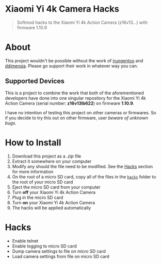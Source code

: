 # Xiaomi Yi 4k Camera Hacks

> Softmod hacks to the Xiaomi Yi 4k Action Camera (z16v13...) with firmware 1.10.9 

# About

This project wouldn't be possible without the work of [irungentoo](https://github.com/irungentoo/Xiaomi_Yi_4k_Camera/) and [ddimensia](https://github.com/ddimensia/yi_4k_hacks). Please go support their work in whatever way you can.

## Supported Devices

This is a project to combine the work that both of the aforementioned developers have done into one singular repository for the Xiaomi Yi 4k Action Camera (serial number: **z16v13lb622**) on firmware **1.10.9**.

I have no intention of testing this project on other cameras or firmwares. So if you decide to try this out on other firmware, user _beware of unknown bugs_.

# How to Install

1. Download this project as a _.zip_ file
2. Extract it somewhere on your computer
3. Modify any should the file need to be modified. See the [Hacks](#hacks) section for more information 
4. On the root of a micro SD card, copy all of the files in the [`hacks`](hacks/) folder to the root of your micro SD card 
5. Eject the micro SD card from your computer
6. Turn **off** your Xiaomi Yi 4k Action Camera
7. Plug in the micro SD card
8. Turn **on** your Xiaomi Yi 4k Action Camera
9. The hacks will be applied automatically
 
# Hacks

* Enable telnet
* Enable logging to micro SD card
* Dump camera settings to file on micro SD card
* Load camera settings from file on micro SD card
